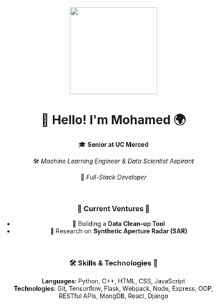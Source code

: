 <div align="center">
  <img src="https://media.giphy.com/media/v1.Y2lkPTc5MGI3NjExcW90ZjJtNDNoaGt6aHc3aHU2bDFrM2s1dHVtZTB0dXc1dDF3dGl4MiZlcD12MV9pbnRlcm5hbF9naWZfYnlfaWQmY3Q9Zw/26AHqZycSplGWWPAI/giphy.gif" width="200">
  <h1>👋 Hello! I'm Mohamed 🌍</h1>
  <p>🎓 <strong>Senior at UC Merced</strong></p>
  <p>🛠️ <em>Machine Learning Engineer & Data Scientist Aspirant</em></p>
  <p>🧙 <em>Full-Stack Developer</em></p>
  <br>
</div>

<div align="center">
  <h3>🚀 Current Ventures 🚀</h3>
  
  - 🧹 Building a **Data Clean-up Tool**
  - 🤖 Research on **Synthetic Aperture Radar (SAR)**
  <br>
</div>

<div align="center">
  <h3>🛠️ Skills & Technologies 🧰</h3>

  **Languages**: Python, C++, HTML, CSS, JavaScript  
  **Technologies**: Git, Tensorflow, Flask, Webpack, Node, Express, OOP, RESTful APIs, MongDB, React, Django
  <br>
</div>

